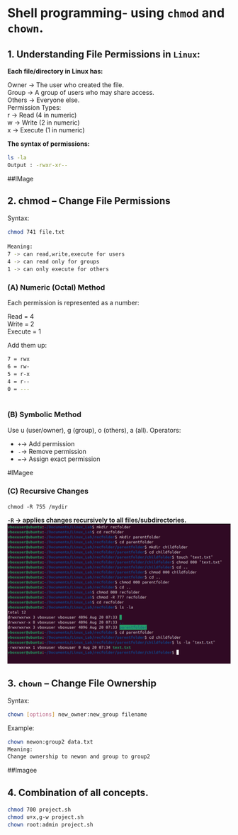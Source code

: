# Shell programming- using `chmod` and `chown`.

## 1. Understanding File Permissions in `Linux`:

**Each file/directory in Linux has:**

Owner → The user who created the file.  
Group → A group of users who may share access.  
Others → Everyone else.  
Permission Types:   
r → Read (4 in numeric)  
w → Write (2 in numeric)  
x → Execute (1 in numeric)  

**The syntax  of permissions:**
```bash
ls -la
Output : -rwxr-xr--
```
##IMage

## 2. chmod – Change File Permissions

Syntax:
```bash
chmod 741 file.txt

Meaning:
7 -> can read,write,execute for users
4 -> can read only for groups
1 -> can only execute for others

```
### (A) Numeric (Octal) Method
Each permission is represented as a number:

Read = 4  
Write = 2  
Execute = 1  

Add them up:  
```bash
7 = rwx  
6 = rw-  
5 = r-x  
4 = r--  
0 = ---
  
```

### (B) Symbolic Method
Use u (user/owner), g (group), o (others), a (all). Operators:

+ `+`→ Add permission
+ `-`→ Remove permission
+ `=`→ Assign exact permission  

#IMagee

### (C) Recursive Changes
`chmod -R 755 /mydir`

**`-R` → applies changes recursively to all files/subdirectories.**  
![Image](images/recusrion.png)

## 3. `chown` – Change File Ownership
Syntax:  
```bash
chown [options] new_owner:new_group filename
```

Example:  
```bash
chown newon:group2 data.txt
Meaning:
Change ownership to newon and group to group2
```
##Imagee

## 4. Combination of all concepts.
```bash
chmod 700 project.sh        
chmod u+x,g-w project.sh   
chown root:admin project.sh
```

